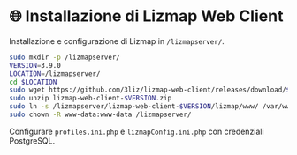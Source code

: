 # 🌐 Installazione di Lizmap Web Client

Installazione e configurazione di Lizmap in `/lizmapserver/`.

```bash
sudo mkdir -p /lizmapserver/
VERSION=3.9.0
LOCATION=/lizmapserver/
cd $LOCATION
sudo wget https://github.com/3liz/lizmap-web-client/releases/download/$VERSION/lizmap-web-client-$VERSION.zip
sudo unzip lizmap-web-client-$VERSION.zip
sudo ln -s /lizmapserver/lizmap-web-client-$VERSION/lizmap/www/ /var/www/lizmap
sudo chown -R www-data:www-data /lizmapserver/
```

Configurare `profiles.ini.php` e `lizmapConfig.ini.php` con credenziali PostgreSQL.
